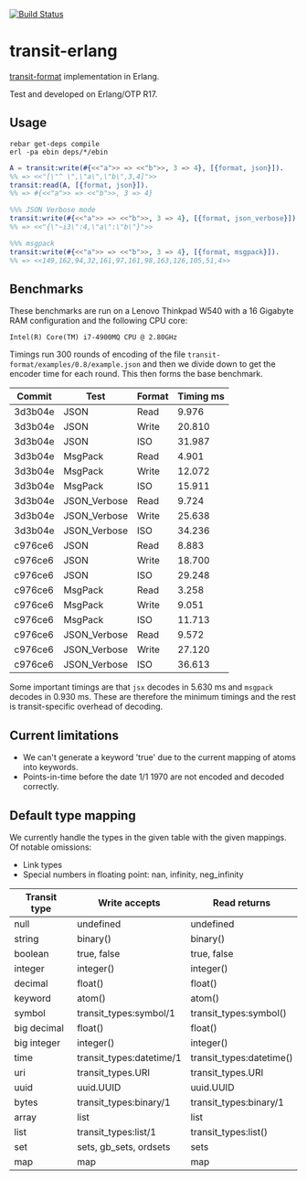 [![Build
Status](https://travis-ci.org/isaiah/transit-erlang.svg)](https://travis-ci.org/isaiah/transit-erlang)

transit-erlang
==============
[transit-format](https://github.com/cognitect/transit-format) implementation in Erlang.

Test and developed on Erlang/OTP R17.

Usage
-----

```shell
rebar get-deps compile
erl -pa ebin deps/*/ebin
```

```erlang
A = transit:write(#{<<"a">> => <<"b">>, 3 => 4}, [{format, json}]).
%% => <<"[\"^ \",\"a\",\"b\",3,4]">>
transit:read(A, [{format, json}]).
%% => #{<<"a">> => <<"b">>, 3 => 4}

%%% JSON Verbose mode
transit:write(#{<<"a">> => <<"b">>, 3 => 4}, [{format, json_verbose}]).
%% => <<"{\"~i3\":4,\"a\":\"b\"}">>

%%% msgpack
transit:write(#{<<"a">> => <<"b">>, 3 => 4}, [{format, msgpack}]).
%% => <<149,162,94,32,161,97,161,98,163,126,105,51,4>>
```

Benchmarks
--------------------

These benchmarks are run on a Lenovo Thinkpad W540 with a 16 Gigabyte RAM configuration and the following CPU core:

	Intel(R) Core(TM) i7-4900MQ CPU @ 2.80GHz

Timings run 300 rounds of encoding of the file `transit-format/examples/0.8/example.json` and then we divide down to get the
encoder time for each round. This then forms the base benchmark.

| Commit | Test | Format | Timing ms |
| ------ | ---- | ------ | --------- |
| 3d3b04e | JSON | Read | 9.976 |
| 3d3b04e | JSON | Write | 20.810 |
| 3d3b04e | JSON | ISO | 31.987 |
| 3d3b04e | MsgPack | Read | 4.901 |
| 3d3b04e | MsgPack | Write | 12.072 |
| 3d3b04e | MsgPack | ISO | 15.911 |
| 3d3b04e | JSON_Verbose | Read | 9.724 |
| 3d3b04e | JSON_Verbose | Write | 25.638 |
| 3d3b04e | JSON_Verbose | ISO | 34.236 |
| c976ce6 | JSON | Read | 8.883 |
| c976ce6 | JSON | Write | 18.700 |
| c976ce6 | JSON | ISO | 29.248 |
| c976ce6 | MsgPack | Read | 3.258 |
| c976ce6 | MsgPack | Write | 9.051 |
| c976ce6 | MsgPack | ISO | 11.713 |
| c976ce6 | JSON_Verbose | Read | 9.572 |
| c976ce6 | JSON_Verbose | Write | 27.120 |
| c976ce6 | JSON_Verbose | ISO | 36.613 |

Some important timings are that `jsx` decodes in 5.630 ms and `msgpack` decodes in 0.930 ms. These are therefore the minimum timings and the rest is transit-specific overhead of decoding.

Current limitations
--------------------

* We can't generate a keyword 'true' due to the current mapping of atoms into keywords.
* Points-in-time before the date 1/1 1970 are not encoded and decoded correctly.

Default type mapping
--------------------

We currently handle the types in the given table with the given mappings. Of notable omissions:

* Link types
* Special numbers in floating point: nan, infinity, neg_infinity

| Transit type | Write accepts             | Read returns              |
| ------------ | -------------             | ------------              |
| null         | undefined                 | undefined                 |
| string       | binary()                  | binary()                  |
| boolean      | true, false               | true, false               |
| integer      | integer()                 | integer()                 |
| decimal      | float()                   | float()                   |
| keyword      | atom()                    | atom()                    |
| symbol       | transit\_types:symbol/1   | transit\_types:symbol()   |
| big decimal  | float()                   | float()                   |
| big integer  | integer()                 | integer()                 |
| time         | transit\_types:datetime/1 | transit\_types:datetime() |
| uri          | transit\_types.URI        | transit\_types.URI        |
| uuid         | uuid.UUID                 | uuid.UUID                 |
| bytes		   | transit\_types:binary/1   | transit_types:binary/1    |
| array        | list                      | list                      |
| list         | transit\_types:list/1     | transit\_types:list()     |
| set          | sets, gb\_sets, ordsets   | sets                      |
| map          | map                       | map                       |
